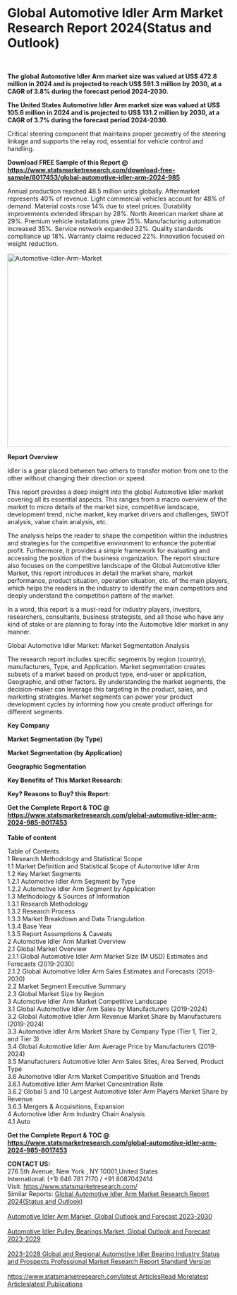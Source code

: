<h1>Global Automotive Idler Arm Market Research Report 2024(Status and Outlook)</h1><br/><p><strong>The global Automotive Idler Arm market size was valued at US$ 472.8 million in 2024 and is projected to reach US$ 591.3 million by 2030, at a <strong>CAGR</strong> of 3.8% during the forecast period 2024-2030.</strong></p><p><strong>The United States Automotive Idler Arm market size was valued at US$ 105.6 million in 2024 and is projected to US$ 131.2 million by 2030, at a <strong>CAGR</strong> of 3.7% during the forecast period 2024-2030.</strong></p><p>Critical steering component that maintains proper geometry of the steering linkage and supports the relay rod, essential for vehicle control and handling.</p><p><strong>Download FREE Sample of this Report @ <a href="https://www.statsmarketresearch.com/download-free-sample/8017453/global-automotive-idler-arm-2024-985">https://www.statsmarketresearch.com/download-free-sample/8017453/global-automotive-idler-arm-2024-985</a></strong></p><p>Annual production reached 48.5 million units globally. Aftermarket represents 40% of revenue. Light commercial vehicles account for 48% of demand. Material costs rose 14% due to steel prices. Durability improvements extended lifespan by 28%. North American market share at 29%. Premium vehicle installations grew 25%. Manufacturing automation increased 35%. Service network expanded 32%. Quality standards compliance up 18%. Warranty claims reduced 22%. Innovation focused on weight reduction.</p><p><img alt="Automotive-Idler-Arm-Market" src="https://www.grandresearchstore.com/assets/report-images/Automotive_Idler_Arm_Market.png" style="width: 730px; height: 438px;"></p><p><strong>Report Overview</strong></p><p>Idler is a gear placed between two others to transfer motion from one to the other without changing their direction or speed.</p><p>This report provides a deep insight into the global Automotive Idler market covering all its essential aspects. This ranges from a macro overview of the market to micro details of the market size, competitive landscape, development trend, niche market, key market drivers and challenges, SWOT analysis, value chain analysis, etc.</p><p>The analysis helps the reader to shape the competition within the industries and strategies for the competitive environment to enhance the potential profit. Furthermore, it provides a simple framework for evaluating and accessing the position of the business organization. The report structure also focuses on the competitive landscape of the Global Automotive Idler Market, this report introduces in detail the market share, market performance, product situation, operation situation, etc. of the main players, which helps the readers in the industry to identify the main competitors and deeply understand the competition pattern of the market.</p><p>In a word, this report is a must-read for industry players, investors, researchers, consultants, business strategists, and all those who have any kind of stake or are planning to foray into the Automotive Idler market in any manner.</p><p>Global Automotive Idler Market: Market Segmentation Analysis</p><p>The research report includes specific segments by region (country), manufacturers, Type, and Application. Market segmentation creates subsets of a market based on product type, end-user or application, Geographic, and other factors. By understanding the market segments, the decision-maker can leverage this targeting in the product, sales, and marketing strategies. Market segments can power your product development cycles by informing how you create product offerings for different segments.</p><p><strong>Key Company</strong></p><p><strong>Market Segmentation (by Type)</strong></p><p><strong>Market Segmentation (<strong>by Application</strong>)</strong></p><p><strong>Geographic Segmentation</strong></p><p><strong>Key Benefits of This Market Research:</strong></p><p><strong>Key? <strong>Reasons to Buy</strong>? this Report:</strong></p><div><b>Get the Complete Report & TOC @ <a href="https://www.statsmarketresearch.com/global-automotive-idler-arm-2024-985-8017453">https://www.statsmarketresearch.com/global-automotive-idler-arm-2024-985-8017453</a></b></div><br><b>Table of content</b><p>Table of Contents<br /> 1 Research Methodology and Statistical Scope<br /> 1.1 Market Definition and Statistical Scope of Automotive Idler Arm<br /> 1.2 Key Market Segments<br /> 1.2.1 Automotive Idler Arm Segment by Type<br /> 1.2.2 Automotive Idler Arm Segment by Application<br /> 1.3 Methodology & Sources of Information<br /> 1.3.1 Research Methodology<br /> 1.3.2 Research Process<br /> 1.3.3 Market Breakdown and Data Triangulation<br /> 1.3.4 Base Year<br /> 1.3.5 Report Assumptions & Caveats<br /> 2 Automotive Idler Arm Market Overview<br /> 2.1 Global Market Overview<br /> 2.1.1 Global Automotive Idler Arm Market Size (M USD) Estimates and Forecasts (2019-2030)<br /> 2.1.2 Global Automotive Idler Arm Sales Estimates and Forecasts (2019-2030)<br /> 2.2 Market Segment Executive Summary<br /> 2.3 Global Market Size by Region<br /> 3 Automotive Idler Arm Market Competitive Landscape<br /> 3.1 Global Automotive Idler Arm Sales by Manufacturers (2019-2024)<br /> 3.2 Global Automotive Idler Arm Revenue Market Share by Manufacturers (2019-2024)<br /> 3.3 Automotive Idler Arm Market Share by Company Type (Tier 1, Tier 2, and Tier 3)<br /> 3.4 Global Automotive Idler Arm Average Price by Manufacturers (2019-2024)<br /> 3.5 Manufacturers Automotive Idler Arm Sales Sites, Area Served, Product Type<br /> 3.6 Automotive Idler Arm Market Competitive Situation and Trends<br /> 3.6.1 Automotive Idler Arm Market Concentration Rate<br /> 3.6.2 Global 5 and 10 Largest Automotive Idler Arm Players Market Share by Revenue<br /> 3.6.3 Mergers & Acquisitions, Expansion<br /> 4 Automotive Idler Arm Industry Chain Analysis<br /> 4.1 Auto<br><div><b>Get the Complete Report & TOC @ <a href="https://www.statsmarketresearch.com/global-automotive-idler-arm-2024-985-8017453">https://www.statsmarketresearch.com/global-automotive-idler-arm-2024-985-8017453</a></b></div></p> <b>CONTACT US:</b><br>276 5th Avenue, New York , NY 10001,United States<br>International: (+1) 646 781 7170 / +91 8087042414<br>Visit: <a href="https://www.statsmarketresearch.com/">https://www.statsmarketresearch.com/</a><br>Similar Reports: <a href="https://www.statsmarketresearch.com/global-automotive-idler-arm-2024-985-8017453">Global Automotive Idler Arm Market Research Report 2024(Status and Outlook)</a><br/><br/><a href="https://www.statsmarketresearch.com/global-automotive-idler-arm-2024-985-8017453">Automotive Idler Arm Market, Global Outlook and Forecast 2023-2030</a><br/><br/><a href="https://www.statsmarketresearch.com/global-automotive-idler-arm-2024-985-8017453">Automotive Idler Pulley Bearings Market, Global Outlook and Forecast 2023-2029</a><br/><br/><a href="https://www.statsmarketresearch.com/global-automotive-idler-arm-2024-985-8017453">2023-2028 Global and Regional Automotive Idler Bearing Industry Status and Prospects Professional Market Research Report Standard Version</a><br/><br/><a href="https://gyeongbokgung.com">https://www.statsmarketresearch.com/</a><a href="https://hallyeomaritime.com">latest Articles</a><a href="https://jingwansa.com">Read More</a><a href=https://nguoiviet.jp/">latest Articles</a><a href="https://www.intelmarketresearch.com/">latest Publications</a>